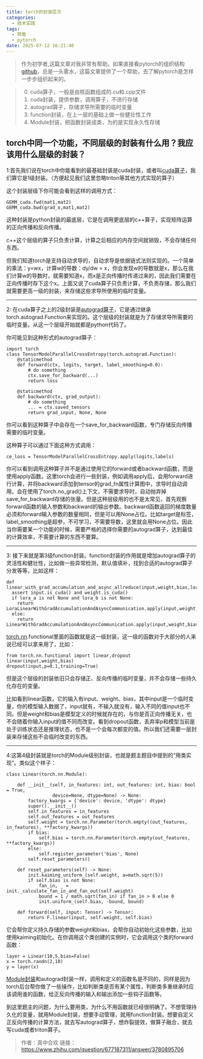 ```yaml
---
title: torch的封装层次
categories:
  - 技术实践
tags:
  - 转载
  - pytorch
date: 2025-07-12 16:21:40
---
```

> 作为初学者,这篇文章对我非常有帮助。如果直接看pytorch的组织结构[github](https://github.com/pytorch/pytorch)，总是一头雾水，这篇文章提供了一个帮助，去了解pytorch是怎样一步步组织起来的。

> 0. cuda算子，一般是由核函数组成的.cu和.cpp文件
> 1. cuda封装，提供参数，调用算子，不进行存储
> 2. autograd算子，存储求导所需要的临时变量
> 3. function封装，在上一层的基础上做一些健壮性工作
> 4. Module封装，把函数封装成类，为的是实现永久性存储

torch中同一个功能，不同层级的封装有什么用？我应该用什么层级的封装？
-------------------------------------------------------------------

1:首先我们说在torch中你能看到的最基础封装是cuda封装，或者叫[cuda算子](https://zhida.zhihu.com/search?content_id=691781227&content_type=Answer&match_order=1&q=cuda%E7%AE%97%E5%AD%90&zhida_source=entity)，我们算它是1级封装。（方便起见我们这里忽略triton等其他方式实现的算子）

这个封装层级下你可能会看到这样的调用方式：

```text
GEMM_cuda.fwd(mat1,mat2)
GEMM_cuda.bwd(grad_o,mat1,mat2)
```

这种封装是python封装的最底层，它是在调用更底层的c++算子，实现矩阵运算的正向传播和反向传播。

c++这个层级的算子只负责计算，计算之后相应的内存空间就销毁，不会存储任何东西。

但我们知道torch是支持自动求导的，自动求导是依据链式法则实现的。一个简单的乘法：y=wx，计算w的导数：dy/dw = x，你会发现w的导数就是x，那么在我们计算w的导数时，就需要知道x，而x是正向传播时传递过来的，因此我们需要在正向传播时存下这个x。上面又说了cuda算子只负责计算，不负责存储，那么我们就需要更高一级的封装，来存储这些求导所使用的临时变量。

---

2: 在cuda算子之上的2级封装是[autograd算子](https://zhida.zhihu.com/search?content_id=691781227&content_type=Answer&match_order=1&q=autograd%E7%AE%97%E5%AD%90&zhida_source=entity)，它是通过继承torch.autograd.Function来实现的。这个层级的封装就是为了存储求导所需要的临时变量。从这一个层级开始就都是python代码了。

你可能见到这种形式的autograd算子：

```text
import torch
class TensorModelParallelCrossEntropy(torch.autograd.Function):
    @staticmethod
    def forward(ctx, logits, target, label_smoothing=0.0):
        # do something
        ctx.save_for_backward(...)
        return loss

    @staticmethod
    def backward(ctx, grad_output):
        # do something
        ... = ctx.saved_tensors
        return grad_input, None, None
```

你可以看到这种算子中会存在一个save_for_backward函数，专门存储反向传播需要的临时变量。

这种算子可以通过下面这种方式调用：

```text
ce_loss = TensorModelParallelCrossEntropy.apply(logits,labels)
```

你可以看到调用这种算子并不是通过使用它的forward或者backward函数，而是使用apply函数。这里torch会进行一些封装，例如调用apply后，会用forward进行计算，并将backward添加到tensor的grad_fn属性计算图中，求导时自动调用。会在使用了torch.no_grad()上下文，不需要求导时，自动抛弃掉save_for_backward存储的张量。但是这种层级用的也不是太常见，首先观察forward函数的输入参数和backward的输出参数。backward函数返回的梯度数量必须和forward输入参数的数量相同，但是可以用None占位。比如target是标签，label_smoothing是超参，不可学习，不需要导数，这里就会用None占位。因此当你需要某一个功能的时候，需要严格的选择你需要的autograd算子，达到最佳的计算效率，不需要计算的东西不要算。

---

3: 接下来就是第3级function封装。function封装的作用就是增加autograd算子的灵活性和健壮性，比如做一些异常检测，默认值填补，找到合适的autograd算子分发等等，比如这样：

```text
def linear_with_grad_accumulation_and_async_allreduce(input,weight,bias,lora_a=None,lora_b=None):
  assert input.is_cuda() and weight.is_cuda()
  if lora_a is not None and lora_b is not None:
    return LoraLinearWithGradAccumulationAndAsyncCommunication.apply(input,weight,bias,lora_a,lora_b)
  else:
    return LinearWithGradAccumulationAndAsyncCommunication.apply(input,weight,bias)
```

[torch.nn](https://zhida.zhihu.com/search?content_id=691781227&content_type=Answer&match_order=1&q=torch.nn&zhida_source=entity).functional里面的函数就是这一级封装，这一级的函数对于大部分的人来说已经可以拿来用了，比如：

```text
from torch.nn.functional import linear,dropout
linear(input,weight,bias)
dropout(input,p=0.1,training=True)
```

但是这个层级的封装依旧只会存储正、反向传播的临时变量，并不会存储一些持久化存在的变量。

比如看到linear函数，它的输入有input、weight、bias，其中input是一个临时变量，你的模型输入数据了，input就有，不输入就没有，输入不同的值input也不同。但是weight和bias是模型定义的时候就存在的，与你是否正向传播无关，也不会随着你输入input的值不同而改变。看到dropout函数，丢弃率p和模型当前是处于训练状态还是推理状态，也不是一个会每次都变的值。所以我们还需要一层封装来存储这些不会临时改变的东西。

---

4:这第4级封装就是torch的Module级别封装，也就是题主题目中提到的“用类实现”。类似这个样子：

```text
class Linear(torch.nn.Module):
  
    def __init__(self, in_features: int, out_features: int, bias: bool = True,
                 device=None, dtype=None) -> None:
        factory_kwargs = {'device': device, 'dtype': dtype}
        super().__init__()
        self.in_features = in_features
        self.out_features = out_features
        self.weight = torch.nn.Parameter(torch.empty((out_features, in_features), **factory_kwargs))
        if bias:
            self.bias = torch.nn.Parameter(torch.empty(out_features, **factory_kwargs))
        else:
            self.register_parameter('bias', None)
        self.reset_parameters()

    def reset_parameters(self) -> None:
        init.kaiming_uniform_(self.weight, a=math.sqrt(5))
        if self.bias is not None:
            fan_in, _ = init._calculate_fan_in_and_fan_out(self.weight)
            bound = 1 / math.sqrt(fan_in) if fan_in > 0 else 0
            init.uniform_(self.bias, -bound, bound)

    def forward(self, input: Tensor) -> Tensor:
        return F.linear(input, self.weight, self.bias)
```

它会帮你定义持久存储的参数weight和bias，会帮你自动初始化这些参数，比如使用kaiming初始化。在你调用这个类创建的实例时，它会调用这个类的forward函数：

```text
layer = Linear(10,5,bias=False)
x = torch.randn(2,10)
y = layer(x)
```

[Module封装](https://zhida.zhihu.com/search?content_id=691781227&content_type=Answer&match_order=1&q=Module%E5%B0%81%E8%A3%85&zhida_source=entity)和autograd封装一样，调用和定义的函数名是不同的，同样是因为torch后台帮你做了一些操作，比如判断类是否有某个属性，判断类多重继承时应该调用谁的函数，给正反向传播的输入和输出添加一些钩子函数等。

到这里题主的问题，为什么要用类，为什么不用函数就已经很明确了。不想管理持久化的变量，就用Module封装，想要手动管理，就用function封装。想要自定义正反向传播的计算方法，就去写autograd算子，想炸裂提效，做算子融合，就去写cuda或者triton算子。

> 作者：真中合欢
> 链接：https://www.zhihu.com/question/677187311/answer/3780895706
